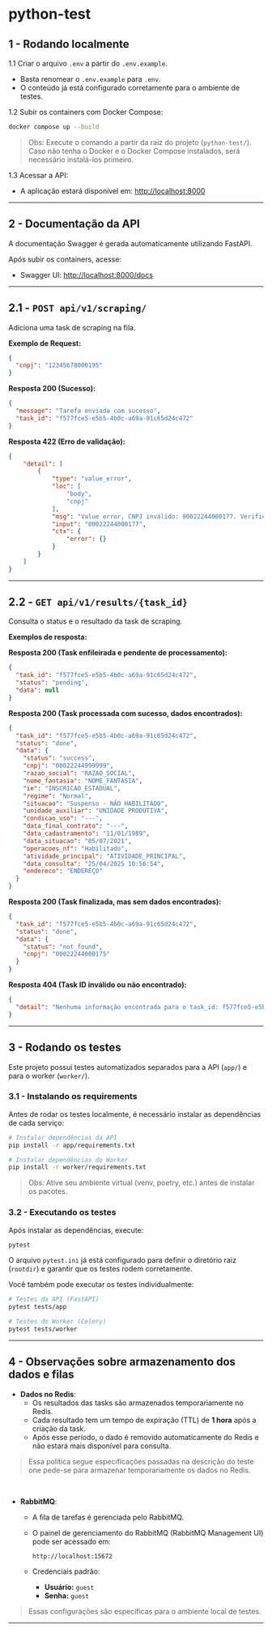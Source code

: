 # python-test

## 1 - Rodando localmente

1.1 Criar o arquivo `.env` a partir do `.env.example`.
- Basta renomear o `.env.example` para `.env`.
- O conteúdo já está configurado corretamente para o ambiente de testes.

1.2 Subir os containers com Docker Compose:

```bash
docker compose up --build
```

> Obs: Execute o comando a partir da raiz do projeto (`python-test/`). Caso não tenha o Docker e o Docker Compose instalados, será necessário instalá-los primeiro.

1.3 Acessar a API:

- A aplicação estará disponível em: [http://localhost:8000](http://localhost:8000)

---

## 2 - Documentação da API

A documentação Swagger é gerada automaticamente utilizando FastAPI.

Após subir os containers, acesse:

- Swagger UI: [http://localhost:8000/docs](http://localhost:8000/docs)

---

## 2.1 - `POST api/v1/scraping/`

Adiciona uma task de scraping na fila.

**Exemplo de Request:**

```json
{
  "cnpj": "12345678000195"
}
```

**Resposta 200 (Sucesso):**

```json
{
  "message": "Tarefa enviada com sucesso",
  "task_id": "f577fce5-e5b5-4b0c-a69a-91c65d24c472"
}
```

**Resposta 422 (Erro de validação):**

```json
{
    "detail": [
        {
            "type": "value_error",
            "loc": [
                "body",
                "cnpj"
            ],
            "msg": "Value error, CNPJ inválido: 00022244000177. Verifique se possui 14 dígitos e se estão corretos.",
            "input": "00022244000177",
            "ctx": {
                "error": {}
            }
        }
    ]
}
```

---

## 2.2 - `GET api/v1/results/{task_id}`

Consulta o status e o resultado da task de scraping.

**Exemplos de resposta:**

**Resposta 200 (Task enfileirada e pendente de processamento):**

```json
{
  "task_id": "f577fce5-e5b5-4b0c-a69a-91c65d24c472",
  "status": "pending",
  "data": null
}
```

**Resposta 200 (Task processada com sucesso, dados encontrados):**

```json
{
  "task_id": "f577fce5-e5b5-4b0c-a69a-91c65d24c472",
  "status": "done",
  "data": {
    "status": "success",
    "cnpj": "00022244999999",
    "razao_social": "RAZAO_SOCIAL",
    "nome_fantasia": "NOME_FANTASIA",
    "ie": "INSCRICAO_ESTADUAL",
    "regime": "Normal",
    "situacao": "Suspenso - NÃO HABILITADO",
    "unidade_auxiliar": "UNIDADE PRODUTIVA",
    "condicao_uso": "---",
    "data_final_contrato": "---",
    "data_cadastramento": "11/01/1989",
    "data_situacao": "05/07/2021",
    "operacoes_nf": "Habilitado",
    "atividade_principal": "ATIVIDADE_PRINCIPAL",
    "data_consulta": "25/04/2025 10:56:54",
    "endereco": "ENDEREÇO"
  }
}
```

**Resposta 200 (Task finalizada, mas sem dados encontrados):**

```json
{
  "task_id": "f577fce5-e5b5-4b0c-a69a-91c65d24c472",
  "status": "done",
  "data": {
    "status": "not_found",
    "cnpj": "00022244000175"
  }
}
```

**Resposta 404 (Task ID inválido ou não encontrado):**

```json
{
  "detail": "Nenhuma informação encontrada para o task_id: f577fce5-e5b5-4b0c-a69a-91c65d24c372"
}
```

---

## 3 - Rodando os testes

Este projeto possui testes automatizados separados para a API (`app/`) e para o worker (`worker/`).

### 3.1 - Instalando os requirements

Antes de rodar os testes localmente, é necessário instalar as dependências de cada serviço:

```bash
# Instalar dependências da API
pip install -r app/requirements.txt

# Instalar dependências do Worker
pip install -r worker/requirements.txt
```

> Obs: Ative seu ambiente virtual (venv, poetry, etc.) antes de instalar os pacotes.

### 3.2 - Executando os testes

Após instalar as dependências, execute:

```bash
pytest
```

O arquivo `pytest.ini` já está configurado para definir o diretório raiz (`rootdir`) e garantir que os testes rodem corretamente.

Você também pode executar os testes individualmente:

```bash
# Testes da API (FastAPI)
pytest tests/app

# Testes do Worker (Celery)
pytest tests/worker
```

---

## 4 - Observações sobre armazenamento dos dados e filas

- **Dados no Redis**:
  - Os resultados das tasks são armazenados temporariamente no Redis.
  - Cada resultado tem um tempo de expiração (TTL) de **1 hora** após a criação da task.
  - Após esse período, o dado é removido automaticamente do Redis e não estará mais disponível para consulta.

> Essa política segue especificações passadas na descrição do teste one pede-se para armazenar temporariamente os dados no Redis.

</br>

- **RabbitMQ**:
  - A fila de tarefas é gerenciada pelo RabbitMQ.
  - O painel de gerenciamento do RabbitMQ (RabbitMQ Management UI) pode ser acessado em:

    ```
    http://localhost:15672
    ```

  - Credenciais padrão:

    - **Usuário:** `guest`
    - **Senha:** `guest`

> Essas configurações são específicas para o ambiente local de testes.

---
